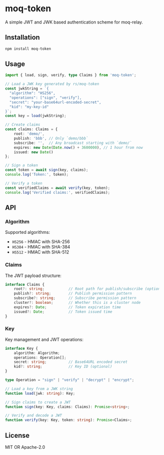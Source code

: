 # moq-token

A simple JWT and JWK based authentication scheme for moq-relay.

## Installation

```bash
npm install moq-token
```

## Usage

```typescript
import { load, sign, verify, type Claims } from 'moq-token';

// Load a JWK key generated by rs/moq-token
const jwkString = `{
  "algorithm": "HS256",
  "operations": ["sign", "verify"],
  "secret": "your-base64url-encoded-secret",
  "kid": "my-key-id"
}`;
const key = load(jwkString);

// Create claims
const claims: Claims = {
	root: 'demo/',
	publish: 'bbb', // Only `demo/bbb`
	subscribe: '',  // Any broadcast starting with `demo/`
	expires: new Date(Date.now() + 3600000), // 1 hour from now
	issued: new Date()
};

// Sign a token
const token = await sign(key, claims);
console.log('Token:', token);

// Verify a token
const verifiedClaims = await verify(key, token);
console.log('Verified claims:', verifiedClaims);
```

## API

### Algorithm

Supported algorithms:
- `HS256` - HMAC with SHA-256
- `HS384` - HMAC with SHA-384
- `HS512` - HMAC with SHA-512

### Claims

The JWT payload structure:

```typescript
interface Claims {
	root?: string;           // Root path for publish/subscribe (optional)
	publish?: string;        // Publish permission pattern
	subscribe?: string;      // Subscribe permission pattern
	cluster?: boolean;       // Whether this is a cluster node
	expires?: Date;          // Token expiration time
	issued?: Date;           // Token issued time
}
```

### Key

Key management and JWT operations:

```typescript
interface Key {
	algorithm: Algorithm;
	operations: Operation[];
	secret: string;          // Base64URL encoded secret
	kid?: string;            // Key ID (optional)
}

type Operation = "sign" | "verify" | "decrypt" | "encrypt";

// Load a key from a JWK string
function load(jwk: string): Key;

// Sign claims to create a JWT
function sign(key: Key, claims: Claims): Promise<string>;

// Verify and decode a JWT
function verify(key: Key, token: string): Promise<Claims>;
```

## License

MIT OR Apache-2.0
